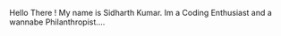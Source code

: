 Hello There ! 
My name is Sidharth Kumar.
Im a Coding Enthusiast and a wannabe Philanthropist....

<!---
sid172014/sid172014 is a ✨ special ✨ repository because its `README.md` (this file) appears on your GitHub profile.
You can click the Preview link to take a look at your changes.
--->

